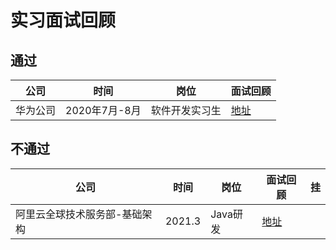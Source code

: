 # 实习面试回顾

## 通过

|公司|时间|岗位|面试回顾|
|-|-|-|-|
|华为公司|2020年7月-8月|软件开发实习生|[地址](https://github.com/Yexiaomo/interview/blob/master/interview-notes/2020-huawei.md)|

## 不通过

|公司|时间|岗位|面试回顾|挂|
|-|-|-|-|-|
|阿里云全球技术服务部-基础架构|2021.3|Java研发|[地址](https://github.com/Yexiaomo/interview/blob/master/interview-notes/2021-aly-1.md)|
